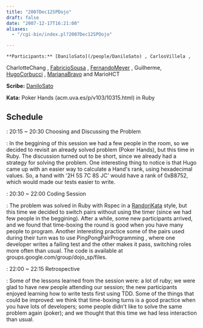 ```yaml
---
title: "2007Dec12SPDojo"
draft: false
date: "2007-12-17T16:21:00"
aliases:
  - "/cgi-bin/index.pl?2007Dec12SPDojo"

---
```

    **Participants:** [DaniloSato](/people/DaniloSato) , CarlosVillela ,
CharlotteChang , [FabricioSousa](/FabricioSousa) ,
[FernandoMeyer](/people/FernandoMeyer) , Guilherme,
[HugoCorbucci](/people/HugoCorbucci) , [MarianaBravo](/MarianaBravo) and
MarioHCT

**Scribe:** [DaniloSato](/people/DaniloSato)

**Kata:** Poker Hands (acm.uva.es/p/v103/10315.html) in Ruby

Schedule
--------

 
:   20:15 \~ 20:30 Choosing and Discussing the Problem

 
:   In the beggining of this session we had a few people in the room, so
    we decided to revisit an already solved problem (Poker Hands), but
    this time in Ruby. The discussion turned out to be short, since we
    already had a strategy for solving the problem. One interesting
    thing to notice is that Hugo came up with an easier way to calculate
    a Hand's rank, using hexadecimal values. So, a hand with '2H 5S 7C
    8S JC' would have a rank of 0xB8752, which would made our tests
    easier to write.

 
:   20:30 \~ 22:00 Coding Session

 
:   The problem was solved in Ruby with Rspec in a
    [RandoriKata](/RandoriKata) style, but this time we decided to
    switch pairs without using the timer (since we had few people in
    the beggining). After a while, some new participants arrived, and we
    found that time-boxing the round is good when you have many people
    to program. Another interesting practice some of the pairs used
    during their turn was to use PingPongPairProgramming , where one
    developer writes a failing test and the other makes it pass,
    switching roles more often than usual. The code is available
    at groups.google.com/group/dojo\_sp/files.

 
:   22:00 \~ 22:15 Retrospective

 
:   Some of the lessons learned from the session were: a lot of ruby; we
    were glad to have new people attending our session; the new
    participants enjoyed learning how to write tests first using TDD.
    Some of the things that could be improved: we think that time-boxing
    turns is a good practice when you have lots of developers; some
    people didn't like to solve the same problem again (poker); and we
    thought that this time we had less interaction than usual.


